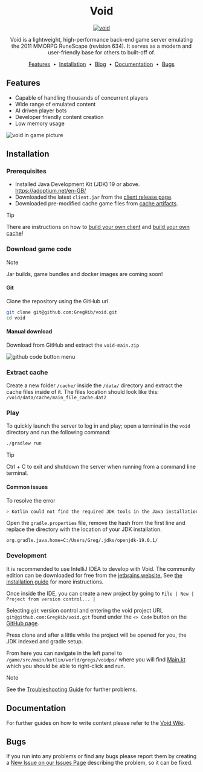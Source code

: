 <div align="center">
<h1>Void</h1>
<a href="https://github.com/GregHib/void">
  <img src="https://i.imgur.com/N8RhzRY.png" alt="void">
</a>

<p>Void is a lightweight, high-performance back-end game server emulating the 2011 MMORPG RuneScape (revision 634). It serves as a modern and user-friendly base for others to built-off of.</p>

<a href="#features">Features</a> &nbsp;&bull;&nbsp;
<a href="#installation">Installation</a> &nbsp;&bull;&nbsp;
<a href="https://rune-server.org/runescape-development/rs-503-client-and-server/projects/697260-void-634-a.html" target="_blank">Blog</a> &nbsp;&bull;&nbsp;
<a href="https://github.com/GregHib/void/wiki">Documentation</a> &nbsp;&bull;&nbsp;
<a href="https://github.com/GregHib/void/issues">Bugs</a>
</div>

## Features

* Capable of handling thousands of concurrent players
* Wide range of emulated content
* AI driven player bots
* Developer friendly content creation
* Low memory usage

![void in game picture](https://i.imgur.com/OZ317on.png)

## Installation

### Prerequisites

* Installed Java Development Kit (JDK) 19 or above. https://adoptium.net/en-GB/
* Downloaded the latest `client.jar` from the [client release page](https://github.com/GregHib/void-client/releases).
* Downloaded pre-modified cache game files from [cache artifacts](https://mega.nz/folder/ZMN2AQaZ#4rJgfzbVW0_mWsr1oPLh1A).

> [!TIP]
> There are instructions on how to [build your own client](https://github.com/GregHib/void/wiki/client-building) and [build your own cache](https://github.com/GregHib/void/wiki/cache-building)!

### Download game code

> [!NOTE]
> Jar builds, game bundles and docker images are coming soon!

#### Git

Clone the repository using the GitHub url.

```bash
git clone git@github.com:GregHib/void.git
cd void
```

#### Manual download

Download from GitHub and extract the `void-main.zip`

![github code button menu](https://i.imgur.com/98TDsxX.png)

### Extract cache

Create a new folder `/cache/` inside the `/data/` directory and extract the cache files inside of it.
The files location should look like this: `/void/data/cache/main_file_cache.dat2`

### Play

To quickly launch the server to log in and play; open a terminal in the `void` directory and run the following command:

```bash
./gradlew run
```

> [!TIP]
> Ctrl + C to exit and shutdown the server when running from a command line terminal.

#### Common issues

To resolve the error

```bash
> Kotlin could not find the required JDK tools in the Java installation. Make sure Kotlin compilation is running on a JDK, not JRE.
```

Open the `gradle.properties` file, remove the hash from the first line and replace the directory with the location of
your JDK installation.

```properties
org.gradle.java.home=C:/Users/Greg/.jdks/openjdk-19.0.1/
```

### Development

It is recommended to use IntelliJ IDEA to develop with Void.
The community edition can be downloaded for free from the [jetbrains website.](https://www.jetbrains.com/idea/download/)
See [the installation guide](https://www.jetbrains.com/help/idea/installation-guide.html) for more instructions.

Once inside the IDE, you can create a new project by going to `File | New | Project from version control... |`

Selecting `git` version control and entering the void project URL `git@github.com:GregHib/void.git` found under the `<> Code` button on the [GitHub page](https://github.com/GregHib/void).

Press clone and after a little while the project will be opened for you, the JDK indexed and gradle setup.

From here you can navigate in the left panel to `/game/src/main/kotlin/world/gregs/voidps/` where you will find [Main.kt](./game/src/main/kotlin/world/gregs/voidps/Main.kt) which you should be able to right-click and run.

> [!NOTE]
> See the [Troubleshooting Guide](https://github.com/GregHib/void/wiki/Troubleshooting) for further problems.

## Documentation

For further guides on how to write content please refer to the [Void Wiki](https://github.com/GregHib/void/wiki/).

## Bugs

If you run into any problems or find any bugs please report them by creating a [New Issue on our Issues Page](https://github.com/GregHib/void/issues) describing the problem, so it can be fixed.
